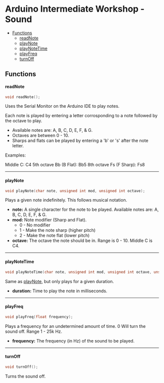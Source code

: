 # Arduino Intermediate Workshop - Sound

- [Functions](README.md#Functions)
  - [readNote](README.md#readNote)
  - [playNote](README.md#playNote)
  - [playNoteTime](README.md#playNoteTime)
  - [playFreq](README.md#playFreq)
  - [turnOff](README.md#turnOff)



## Functions


#### readNote

```c++
void readNote();
```

Uses the Serial Monitor on the Arduino IDE to play notes.

Each note is played by entering a letter corrosponding to a note followed by the octave to play.
- Available notes are: A, B, C, D, E, F, & G. 
- Octaves are between 0 - 10.
- Sharps and flats can be played by entering a 'b' or 's' after the note letter.

Examples:

Middle C: C4
5th octave Bb (B Flat): Bb5
8th octave Fs (F Sharp): Fs8

-----------------------


#### playNote

```c++
void playNote(char note, unsigned int mod, unsigned int octave);
```

Plays a given note indefinitely. This follows musical notation.

- **note:** A single character for the note to be played. Available notes are: A, B, C, D, E, F, & G.
- **mod:** Note modifier (Sharp and Flat). 
  - 0 - No modifier
  - 1 - Make the note sharp (higher pitch)
  - 2 - Make the note flat (lower pitch)
- **octave:** The octave the note should be in. Range is 0 - 10. Middle C is C4.

------------------------


#### playNoteTime

```c++
void playNoteTime(char note, unsigned int mod, unsigned int octave, unsigned int durationMS);
```

Same as [playNote](README.md#playNote), but only plays for a given duration.

- **duration:** Time to play the note in milliseconds.

------------------------


#### playFreq

```c++
void playFreq(float frequency);
```

Plays a frequency for an undetermined amount of time. 0 Will turn the sound off.
Range 1 - 25k Hz.

- **frequency:** The frequency (in Hz) of the sound to be played.

------------------------


#### turnOff

```c++
void turnOff();
```

Turns the sound off.